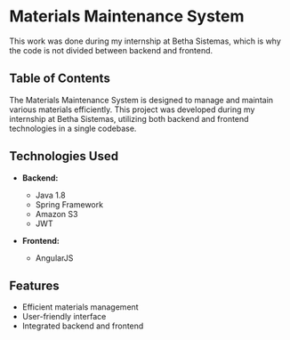 

# Materials Maintenance System

This work was done during my internship at Betha Sistemas, which is why the code is not divided between backend and frontend.

## Table of Contents


The Materials Maintenance System is designed to manage and maintain various materials efficiently. This project was developed during my internship at Betha Sistemas, utilizing both backend and frontend technologies in a single codebase.

## Technologies Used

- **Backend:**
  - Java 1.8
  - Spring Framework
  - Amazon S3
  - JWT

- **Frontend:**
  - AngularJS

## Features

- Efficient materials management
- User-friendly interface
- Integrated backend and frontend

